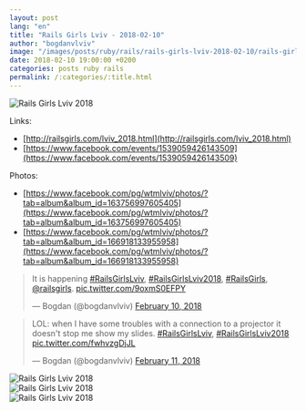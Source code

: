 ```yaml
---
layout: post
lang: "en"
title: "Rails Girls Lviv - 2018-02-10"
author: "bogdanvlviv"
image: "/images/posts/ruby/rails/rails-girls-lviv-2018-02-10/rails-girls-lviv-2018.jpg"
date: 2018-02-10 19:00:00 +0200
categories: posts ruby rails
permalink: /:categories/:title.html
---
```


<div class="picture">
  <img src="{{ "/images/posts/ruby/rails/rails-girls-lviv-2018-02-10/rails-girls-lviv-2018.jpg" | absolute_url }}" title="Rails Girls Lviv 2018" loading="lazy">
</div>

Links:
- [http://railsgirls.com/lviv_2018.html](http://railsgirls.com/lviv_2018.html)
- [https://www.facebook.com/events/1539059426143509](https://www.facebook.com/events/1539059426143509)

Photos:
- [https://www.facebook.com/pg/wtmlviv/photos/?tab=album&album_id=163756997605405](https://www.facebook.com/pg/wtmlviv/photos/?tab=album&album_id=163756997605405)
- [https://www.facebook.com/pg/wtmlviv/photos/?tab=album&album_id=166918133955958](https://www.facebook.com/pg/wtmlviv/photos/?tab=album&album_id=166918133955958)

<blockquote class="twitter-tweet" data-lang="en"><p lang="en" dir="ltr">It is happening <a href="https://twitter.com/hashtag/RailsGirlsLviv?src=hash&amp;ref_src=twsrc%5Etfw">#RailsGirlsLviv</a>, <a href="https://twitter.com/hashtag/RailsGirlsLviv2018?src=hash&amp;ref_src=twsrc%5Etfw">#RailsGirlsLviv2018</a>, <a href="https://twitter.com/hashtag/RailsGirls?src=hash&amp;ref_src=twsrc%5Etfw">#RailsGirls</a>, <a href="https://twitter.com/railsgirls?ref_src=twsrc%5Etfw">@railsgirls</a>. <a href="https://t.co/9oxmS0EFPY">pic.twitter.com/9oxmS0EFPY</a></p>&mdash; Bogdan (@bogdanvlviv) <a href="https://twitter.com/bogdanvlviv/status/962311198837440512?ref_src=twsrc%5Etfw">February 10, 2018</a></blockquote>

<blockquote class="twitter-tweet" data-lang="en"><p lang="en" dir="ltr">LOL: when I have some troubles with a connection to a projector it doesn&#39;t stop me show my slides. <a href="https://twitter.com/hashtag/RailsGirlsLviv?src=hash&amp;ref_src=twsrc%5Etfw">#RailsGirlsLviv</a>, <a href="https://twitter.com/hashtag/RailsGirlsLviv2018?src=hash&amp;ref_src=twsrc%5Etfw">#RailsGirlsLviv2018</a> <a href="https://t.co/fwhvzgDjJL">pic.twitter.com/fwhvzgDjJL</a></p>&mdash; Bogdan (@bogdanvlviv) <a href="https://twitter.com/bogdanvlviv/status/962693047615197185?ref_src=twsrc%5Etfw">February 11, 2018</a></blockquote>

<div class="picture">
  <img src="{{ "/images/posts/ruby/rails/rails-girls-lviv-2018-02-10/1.jpg" | absolute_url }}" title="Rails Girls Lviv 2018" loading="lazy">
</div>

<div class="picture">
  <img src="{{ "/images/posts/ruby/rails/rails-girls-lviv-2018-02-10/2.jpg" | absolute_url }}" title="Rails Girls Lviv 2018" loading="lazy">
</div>

<div class="picture">
  <img src="{{ "/images/posts/ruby/rails/rails-girls-lviv-2018-02-10/3.jpg" | absolute_url }}" title="Rails Girls Lviv 2018" loading="lazy">
</div>
